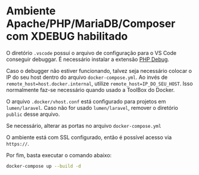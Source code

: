 # Ambiente Apache/PHP/MariaDB/Composer com XDEBUG habilitado

O diretório `.vscode` possui o arquivo de  configuração para o VS Code conseguir debuggar. É necessário instalar a extensão [PHP Debug](https://marketplace.visualstudio.com/items?itemName=felixfbecker.php-debug).

Caso o debugger não estiver funcionando, talvez seja necessário colocar o IP do seu host dentro do arquivo `docker-compose.yml`. Ao invés de `remote_host=host.docker.internal`, utilize `remote_host=IP_DO_SEU_HOST`. Isso normalmente faz-se necessário quando usado a ToolBox do Docker.

O arquivo `.docker/vhost.conf` está configurado para projetos em `lumen/laravel`. Caso não for usado `lumen/laravel`, remover o diretório `public` desse arquivo.

Se necessário, alterar as portas no arquivo `docker-compose.yml`

O ambiente está com SSL configurado, então é possível acesso via `https://`.

Por fim, basta executar o comando abaixo:
```bash
docker-compose up --build -d
```